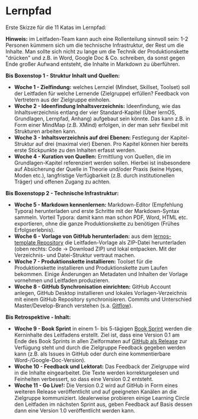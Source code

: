 
# Lernpfad

Erste Skizze für die 11 Katas im Lernpfad:

**Hinweis:** im Leitfaden-Team kann auch eine Rollenteilung sinnvoll sein: 1-2 Personen kümmern sich um die technische Infrastruktur, der Rest um die Inhalte. Man sollte sich nicht zu lange um die Technik der Produktionskette "drücken" und z.B. in Word, Google Doc & Co. schreiben, da sonst gegen Ende großer Aufwand entsteht, die Inhalte in Markdown zu überführen.

**Bis Boxenstop 1 - Struktur Inhalt und Quellen:**

* **Woche 1 - Zielfindung:** welches Lernziel (Mindset, Skillset, Toolset) soll der Leitfaden für welche Lernende (Zielgruppe) erfüllen? Feedback von Vertretern aus der Zielgruppe einholen.
* **Woche 2 - Ideenfindung Inhaltsverzeichnis:** Ideenfindung, wie das Inhaltsverzeichnis entlang der vier Standard-Kapitel (Über lernOS, Grundlagen, Lernpfad, Anhang) aufgebaut sein könnte. Das kann z.B. in Form einer MindMap (z.B. XMind) erfolgen, in der man sehr flexibel mit Strukturen arbeiten kann.
* **Woche 3 - Inhaltsverzeichnis auf drei Ebenen:** Festlegung der Kapitel-Struktur auf drei (maximal vier) Ebenen. Pro Kapitel können hier bereits erste Stickpunkte zu den Inhalten erfasst werden.
* **Woche 4 - Kuration von Quellen:** Ermittlung von Quellen, die im Grundlagen-Kapitel referenziert werden sollen. Hierbei ist insbesondere auf Absicherung der Quelle in Theorie und/oder Praxis (keine Hypes, Moden etc.), langfristige Verfügbarkeit (z.B. durch institutionellen Träger) und offenen Zugang zu achten.

**Bis Boxenstopp 2 - Technische Infrastruktur:**

* **Woche 5 - Markdown kennenlernen:** Markdown-Editor (Empfehlung Typora) herunterladen und erste Schritte mit der Markdown-Syntax sammeln. Vorteil Typora: damit kann man schon PDF, Word, HTML etc. exportieren, ohne die ganze Produktionskette zu benötigen (Frühes Erfolgserlebnis).
* **Woche 6 - Vorlage von GitHub herunterladen:** aus dem [lernos-template Repository](https://github.com/cogneon/lernos-template) die Leitfaden-Vorlage als ZIP-Datei herunterladen (oben rechts: Code -> Download ZIP) und lokal entpacken. Mit der Verzeichnis- und Datei-Struktur vertraut machen.
* **Woche 7 - Produktionskette installieren:** Toolset für die Produktionskette installieren und Produktionskette zum Laufen bekommen. Einige Änderungen an Metadaten und Inhalten der Vorlage vornehmen und Leitfaden produzieren.
* **Woche 8 - GitHub Synchronisation einrichten:** GitHub Account anlegen, GitHub Desktop installieren und lokales Vorlagen-Verzeichnis mit einem GitHub Repository synchronisieren. Commits und Unterschied Master/Develop-Branch verstehen (s.a. [Gitflow](https://www.atlassian.com/de/git/tutorials/comparing-workflows/gitflow-workflow)).

**Bis Retrospektive - Inhalt:**

* **Woche 9 - Book Sprint** in einem 1- bis 5-tägigen [Book Sprint](https://de.wikipedia.org/wiki/Book_Sprint) werden die Kerninhalte des Leitfadens erstellt. Ziel ist, dass eine Version 0.1 am Ende des Book Sprints in allen Zielformaten auf [GitHub als Release](https://docs.github.com/en/github/administering-a-repository/managing-releases-in-a-repository) zur Verfügung steht und durch die Zielgruppe Feedback gegeben werden kann (z.B. als Issues in GitHub oder durch eine kommentierbare Word-/Google-Doc-Version).
* **Woche 10 - Feedback und Lektorat:** Das Feedback der Zielgruppe wird in die Inhalte eingearbeitet. Die Texte werden korrekturgelesen und Feinheiten verbessert, so dass eine Version 0.2 entsteht.
* **Woche 11 - Go Live!:** Die Version 0.2 wird auf GitHub in Form eines weiteren Release veröffentlicht und auf geeigneten Kanälen an die Zielgruppe kommuniziert. Idealerweise probieren einige Learning Circle den Leitfaden im nächsten Sprint aus, geben Feedback auf Basis dessen dann eine Version 1.0 veröffentlicht werden kann.
